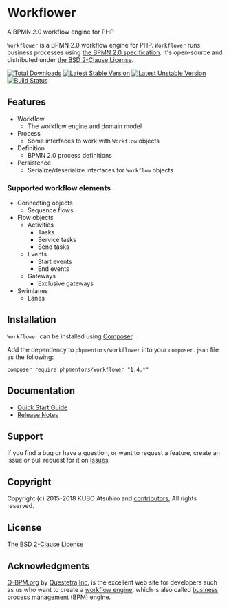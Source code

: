 # Workflower

A BPMN 2.0 workflow engine for PHP

`Workflower` is a BPMN 2.0 workflow engine for PHP. `Workflower` runs business processes using [the BPMN 2.0 specification](http://www.omg.org/spec/BPMN/2.0/). It's open-source and distributed under [the BSD 2-Clause License](http://opensource.org/licenses/BSD-2-Clause).

[![Total Downloads](https://poser.pugx.org/phpmentors/workflower/downloads)](https://packagist.org/packages/phpmentors/workflower)
[![Latest Stable Version](https://poser.pugx.org/phpmentors/workflower/v/stable)](https://packagist.org/packages/phpmentors/workflower)
[![Latest Unstable Version](https://poser.pugx.org/phpmentors/workflower/v/unstable)](https://packagist.org/packages/phpmentors/workflower)
[![Build Status](https://travis-ci.org/phpmentors-jp/workflower.svg?branch=1.4)](https://travis-ci.org/phpmentors-jp/workflower)

## Features

* Workflow
  * The workflow engine and domain model
* Process
  * Some interfaces to work with `Workflow` objects
* Definition
  * BPMN 2.0 process definitions
* Persistence
  * Serialize/deserialize interfaces for `Workflow` objects

### Supported workflow elements

* Connecting objects
  * Sequence flows
* Flow objects
  * Activities
    * Tasks
    * Service tasks
    * Send tasks
  * Events
    * Start events
    * End events
  * Gateways
    * Exclusive gateways
* Swimlanes
  * Lanes

## Installation

`Workflower` can be installed using [Composer](http://getcomposer.org/).

Add the dependency to `phpmentors/workflower` into your `composer.json` file as the following:

```
composer require phpmentors/workflower "1.4.*"
```

## Documentation

* [Quick Start Guide](https://github.com/phpmentors-jp/workflower/blob/master/docs/GUIDE.md)
* [Release Notes](https://github.com/phpmentors-jp/workflower/releases)

## Support

If you find a bug or have a question, or want to request a feature, create an issue or pull request for it on [Issues](https://github.com/phpmentors-jp/workflower/issues).

## Copyright

Copyright (c) 2015-2018 KUBO Atsuhiro and [contributors](https://github.com/phpmentors-jp/workflower/wiki/Contributors), All rights reserved.

## License

[The BSD 2-Clause License](http://opensource.org/licenses/BSD-2-Clause)

## Acknowledgments

[Q-BPM.org](http://en.q-bpm.org/) by [Questetra,Inc.](http://www.questetra.com/) is the excellent web site for developers such as us who want to create a [workflow engine](https://en.wikipedia.org/wiki/Workflow_engine), which is also called [business process management](https://en.wikipedia.org/wiki/Business_process_management) (BPM) engine.
